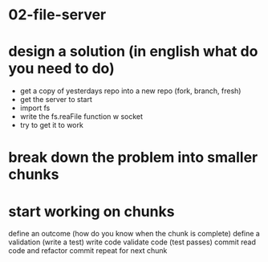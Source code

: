 # 02-file-server

# design a solution (in english what do you need to do)
- get a copy of yesterdays repo into a new repo (fork, branch, fresh)
- get the server to start
- import fs
- write the fs.reaFile function w socket
- try to get it to work

# break down the problem into smaller chunks

# start working on chunks
define an outcome (how do you know when the chunk is complete)
define a validation (write a test)
write code
validate code (test passes)
commit
read code and refactor
commit
repeat for next chunk